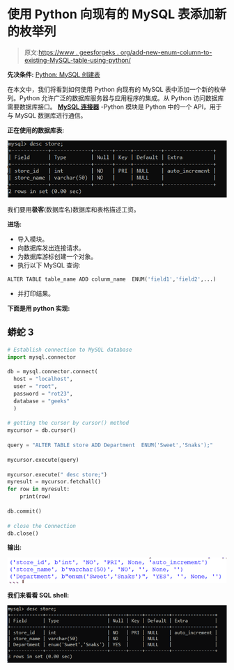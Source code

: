 # 使用 Python 向现有的 MySQL 表添加新的枚举列

> 原文:[https://www . geesforgeks . org/add-new-enum-column-to-existing-MySQL-table-using-python/](https://www.geeksforgeeks.org/adding-new-enum-column-to-an-existing-mysql-table-using-python/)

**先决条件:** [Python: MySQL 创建表](https://www.geeksforgeeks.org/python-mysql-create-table/)

在本文中，我们将看到如何使用 Python 向现有的 MySQL 表中添加一个新的枚举列。Python 允许广泛的数据库服务器与应用程序的集成。从 Python 访问数据库需要数据库接口。 [**MySQL 连接器**](https://www.geeksforgeeks.org/mysql-connector-python-module-in-python/) -Python 模块是 Python 中的一个 API，用于与 MySQL 数据库进行通信。

**正在使用的数据库表:**

![](img/f2d6fae4e265ccdaaf5c39e42f58b702.png)

我们要用**极客**(数据库名)数据库和表格描述工资。

**进场:**

*   导入模块。
*   向数据库发出连接请求。
*   为数据库游标创建一个对象。
*   执行以下 MySQL 查询:

```py
ALTER TABLE table_name ADD colunm_name  ENUM('field1','field2',...)
```

*   并打印结果。

**下面是用 python 实现:**

## 蟒蛇 3

```py
# Establish connection to MySQL database
import mysql.connector

db = mysql.connector.connect(
  host = "localhost",
  user = "root",
  password = "rot23",
  database = "geeks"
  )

# getting the cursor by cursor() method
mycursor = db.cursor()

query = "ALTER TABLE store ADD Department  ENUM('Sweet','Snaks');"

mycursor.execute(query)

mycursor.execute(" desc store;") 
myresult = mycursor.fetchall() 
for row in myresult: 
    print(row)

db.commit() 

# close the Connection
db.close()
```

**输出:**

![](img/280bca2ff7bc6bc2ef3b144a297939e1.png)

**我们来看看 SQL shell:**

![](img/31e3d14afa161cca58709d57442ace83.png)